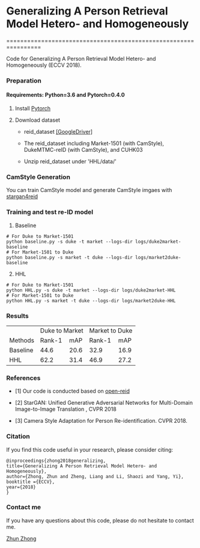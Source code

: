 # Generalizing A Person Retrieval Model Hetero- and Homogeneously
================================================================

Code for Generalizing A Person Retrieval Model Hetero- and Homogeneously (ECCV 2018). 

### Preparation

#### Requirements: Python=3.6 and Pytorch=0.4.0

1. Install [Pytorch](http://pytorch.org/)

2. Download dataset
   
   - reid_dataset [[GoogleDriver]](https://drive.google.com/open?id=1GABeDHWOEBGhEceYiSwr3ghUAl0Ne12X)
   
   - The reid_dataset including Market-1501 (with CamStyle), DukeMTMC-reID (with CamStyle), and CUHK03
   
   - Unzip reid_dataset under 'HHL/data/'
   
### CamStyle Generation
You can train CamStyle model and generate CamStyle imgaes with [stargan4reid](https://github.com/zhunzhong07/HHL/tree/master/stargan4reid)

### Training and test re-ID model

1. Baseline
  ```Shell
  # For Duke to Market-1501
  python baseline.py -s duke -t market --logs-dir logs/duke2market-baseline
  # For Market-1501 to Duke
  python baseline.py -s market -t duke --logs-dir logs/market2duke-baseline
  ```

2. HHL
  ```Shell
  # For Duke to Market-1501
  python HHL.py -s duke -t market --logs-dir logs/duke2market-HHL
  # For Market-1501 to Duke
  python HHL.py -s market -t duke --logs-dir logs/market2duke-HHL
  ```
  

### Results

<table>
   <tr>
      <td></td>
      <td colspan="2">Duke to Market</td>
      <td colspan="2">Market to Duke</td>
   </tr>
   <tr>
      <td>Methods</td>
      <td>Rank-1</td>
      <td>mAP</td>
      <td>Rank-1</td>
      <td>mAP</td>
   </tr>
   <tr>
      <td>Baseline</td>
      <td>44.6</td>
      <td>20.6</td>
      <td>32.9</td>
      <td>16.9</td>
   </tr>
   <tr>
      <td>HHL</td>
      <td>62.2</td>
      <td>31.4</td>
      <td>46.9</td>
      <td>27.2</td>
   </tr>
</table>


### References

- [1] Our code is conducted based on [open-reid](https://github.com/Cysu/open-reid)

- [2] StarGAN: Unified Generative Adversarial Networks for Multi-Domain Image-to-Image Translation
, CVPR 2018

- [3] Camera Style Adaptation for Person Re-identification. CVPR 2018.


### Citation

If you find this code useful in your research, please consider citing:

    @inproceedings{zhong2018generalizing,
    title={Generalizing A Person Retrieval Model Hetero- and Homogeneously},
    author={Zhong, Zhun and Zheng, Liang and Li, Shaozi and Yang, Yi},
    booktitle ={ECCV},
    year={2018}
    }

    
### Contact me

If you have any questions about this code, please do not hesitate to contact me.

[Zhun Zhong](http://zhunzhong.site)
